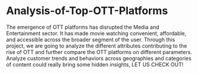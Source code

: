 # Analysis-of-Top-OTT-Platforms
The emergence of OTT platforms has disrupted the Media and Entertainment sector. It has made movie watching convenient, affordable, and accessible across the broader segment of the user. 
Through this project, we are going to analyze the different attributes contributing to the rise of OTT and further compare the OTT platforms on different parameters.
Analyze customer trends and behaviors across geographies and categories of content could really bring some hidden insights, LET US CHECK OUT!
